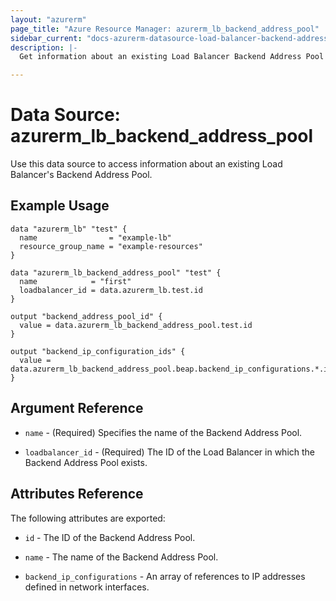 ```yaml
---
layout: "azurerm"
page_title: "Azure Resource Manager: azurerm_lb_backend_address_pool"
sidebar_current: "docs-azurerm-datasource-load-balancer-backend-address-pool"
description: |-
  Get information about an existing Load Balancer Backend Address Pool

---
```


# Data Source: azurerm_lb_backend_address_pool

Use this data source to access information about an existing Load Balancer's Backend Address Pool.

## Example Usage

```hcl
data "azurerm_lb" "test" {
  name                = "example-lb"
  resource_group_name = "example-resources"
}

data "azurerm_lb_backend_address_pool" "test" {
  name            = "first"
  loadbalancer_id = data.azurerm_lb.test.id
}

output "backend_address_pool_id" {
  value = data.azurerm_lb_backend_address_pool.test.id
}

output "backend_ip_configuration_ids" {
  value = data.azurerm_lb_backend_address_pool.beap.backend_ip_configurations.*.id
}
```

## Argument Reference

* `name` - (Required) Specifies the name of the Backend Address Pool.

* `loadbalancer_id` - (Required) The ID of the Load Balancer in which the Backend Address Pool exists.

## Attributes Reference

The following attributes are exported:

* `id` - The ID of the Backend Address Pool.

* `name` - The name of the Backend Address Pool.
 
* `backend_ip_configurations` - An array of references to IP addresses defined in network interfaces.
